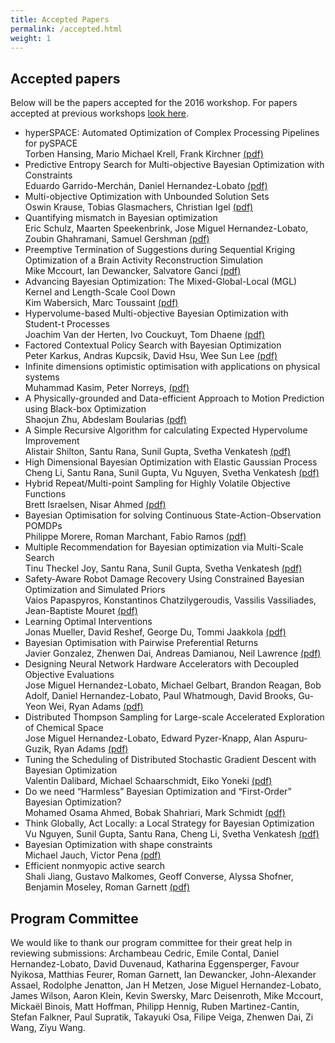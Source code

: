 ```yaml
---
title: Accepted Papers
permalink: /accepted.html
weight: 1
---
```


Accepted papers
------------------

Below will be the papers accepted for the 2016 workshop. For papers accepted at
previous workshops [look here](/past/).

- hyperSPACE: Automated Optimization of Complex Processing Pipelines for pySPACE<br>
  Torben Hansing, Mario Michael Krell, Frank Kirchner
  [(pdf)](/papers/2016/Hansing.pdf)
- Predictive Entropy Search for Multi-objective Bayesian Optimization with Constraints<br>
  Eduardo Garrido-Merchán, Daniel Hernandez-Lobato
  [(pdf)](/papers/2016/Garrido.pdf)			
- Multi-objective Optimization with Unbounded Solution Sets<br>
  Oswin Krause, Tobias Glasmachers, Christian Igel
  [(pdf)](/papers/2016/Krause.pdf)
- Quantifying mismatch in Bayesian optimization<br>
  Eric Schulz, Maarten Speekenbrink, Jose Miguel Hernandez-Lobato, Zoubin  Ghahramani, Samuel Gershman
  [(pdf)](/papers/2016/Schulz.pdf)
- Preemptive Termination of Suggestions during Sequential Kriging Optimization of a Brain Activity  Reconstruction Simulation<br>
  Mike Mccourt, Ian Dewancker, Salvatore Ganci
  [(pdf)](/papers/2016/Mccourt.pdf)
- Advancing Bayesian Optimization: The Mixed-Global-Local (MGL) Kernel and Length-Scale Cool Down<br>
  Kim Wabersich, Marc Toussaint
  [(pdf)](/papers/2016/Wabersich.pdf)					
- Hypervolume-based Multi-objective Bayesian Optimization with Student-t Processes<br>
  Joachim Van der Herten, Ivo Couckuyt, Tom Dhaene
  [(pdf)](/papers/2016/Herten.pdf)		
- Factored Contextual Policy Search with Bayesian Optimization<br>
  Peter Karkus, Andras Kupcsik, David Hsu, Wee Sun Lee
  [(pdf)](/papers/2016/Karkus.pdf)
- Infinite dimensions optimistic optimisation with applications on physical systems<br>
  Muhammad Kasim, Peter Norreys,
  [(pdf)](/papers/2016/Kasim.pdf)
- A Physically-grounded and Data-efficient Approach to Motion Prediction using Black-box Optimization<br>
  Shaojun Zhu, Abdeslam Boularias
  [(pdf)](/papers/2016/Zhu.pdf)		
- A Simple Recursive Algorithm for calculating Expected Hypervolume Improvement<br>
  Alistair Shilton, Santu Rana, Sunil Gupta, Svetha Venkatesh
  [(pdf)](/papers/2016/Shilton.pdf)			
- High Dimensional Bayesian Optimization with Elastic Gaussian Process<br>
  Cheng Li, Santu Rana, Sunil Gupta, Vu Nguyen, Svetha Venkatesh
  [(pdf)](/papers/2016/Li.pdf)
- Hybrid Repeat/Multi-point Sampling for Highly Volatile Objective Functions<br>
  Brett Israelsen, Nisar Ahmed
  [(pdf)](/papers/2016/Israelsen.pdf)				
- Bayesian Optimisation for solving Continuous State-Action-Observation POMDPs<br>
	Philippe Morere, Roman Marchant, Fabio Ramos
  [(pdf)](/papers/2016/Morere.pdf)		
- Multiple Recommendation for Bayesian optimization via Multi-Scale Search<br>
  Tinu Theckel Joy, Santu Rana, Sunil Gupta, Svetha Venkatesh
  [(pdf)](/papers/2016/Theckel.pdf)			
- Safety-Aware Robot Damage Recovery Using Constrained Bayesian Optimization and Simulated Priors<br>
  Vaios Papaspyros, Konstantinos  Chatzilygeroudis, Vassilis Vassiliades, Jean-Baptiste Mouret
  [(pdf)](/papers/2016/Papaspyros.pdf)			
- Learning Optimal Interventions<br>
  Jonas Mueller, David  Reshef, George Du, Tommi Jaakkola
  [(pdf)](/papers/2016/MuellerEtal_BayesOpt16.pdf)		
- Bayesian Optimisation with Pairwise Preferential Returns<br>
  Javier Gonzalez, Zhenwen Dai, Andreas Damianou, Neil Lawrence
  [(pdf)](/papers/2016/Gonzalez.pdf)			
- Designing Neural Network Hardware Accelerators with Decoupled Objective Evaluations<br>
  Jose Miguel Hernandez-Lobato, Michael Gelbart, Brandon Reagan, Bob Adolf, Daniel Hernandez-Lobato, Paul Whatmough, David Brooks, Gu-Yeon Wei, Ryan Adams
  [(pdf)](/papers/2016/Lobato.pdf)			
- Distributed Thompson Sampling for Large-scale Accelerated Exploration of Chemical Space<br>
  Jose Miguel Hernandez-Lobato, Edward Pyzer-Knapp, Alan Aspuru-Guzik, Ryan Adams
  [(pdf)](/papers/2016/LobatoEdward.pdf)
- Tuning the Scheduling of Distributed Stochastic Gradient Descent with Bayesian Optimization<br>
  Valentin Dalibard, Michael Schaarschmidt, Eiko Yoneki
  [(pdf)](/papers/2016/Dalibard.pdf)
- Do we need “Harmless” Bayesian Optimization and “First-Order” Bayesian Optimization?<br>
  Mohamed Osama Ahmed, Bobak Shahriari, Mark Schmidt
  [(pdf)](/papers/2016/Ahmed.pdf)
- Think Globally, Act Locally: a Local Strategy for Bayesian Optimization<br>
  Vu Nguyen, Sunil Gupta, Santu Rana, Cheng Li, Svetha Venkatesh
  [(pdf)](/papers/2016/Nguyen.pdf)		
- Bayesian Optimization with shape constraints<br>
  Michael Jauch, Victor Pena
  [(pdf)](/papers/2016/Jauch.pdf)			
- Efficient nonmyopic active search<br>
  Shali  Jiang, Gustavo Malkomes, Geoff Converse, Alyssa Shofner, Benjamin Moseley, Roman Garnett
  [(pdf)](/papers/2016/Jiang.pdf)							




Program Committee
------------------

We would like to thank our program committee for their great help in reviewing submissions: Archambeau Cedric, Emile Contal, Daniel Hernandez-Lobato, David Duvenaud, Katharina Eggensperger, Favour Nyikosa, Matthias Feurer, Roman Garnett, Ian Dewancker, John-Alexander Assael, Rodolphe Jenatton, Jan H Metzen, Jose Miguel Hernandez-Lobato, James Wilson, Aaron Klein, Kevin Swersky, Marc Deisenroth, Mike Mccourt, Mickaël Binois, Matt Hoffman, Philipp Hennig, Ruben Martinez-Cantin, Stefan Falkner, Paul Supratik, Takayuki Osa, Filipe Veiga, Zhenwen Dai, Zi Wang, Ziyu Wang.
